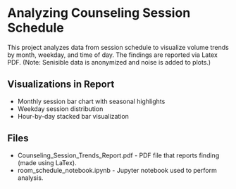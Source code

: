 # Analyzing Counseling Session Schedule

This project analyzes data from session schedule to visualize volume trends by month, weekday, and time of day. The findings are reported via Latex PDF. (Note: Senisible data is anonymized and noise is added to plots.)

## Visualizations in Report
- Monthly session bar chart with seasonal highlights
- Weekday session distribution
- Hour-by-day stacked bar visualization

## Files
- Counseling_Session_Trends_Report.pdf - PDF file that reports finding (made using LaTex).
- room_schedule_notebook.ipynb - Jupyter notebook used to perform analysis.

